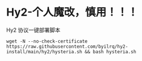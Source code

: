 # Hy2-个人魔改，慎用！！！
Hy2 协议一键部署脚本
```shell
wget -N --no-check-certificate https://raw.githubusercontent.com/byilrq/hy2-install/main/hy2/hysteria.sh && bash hysteria.sh
```
